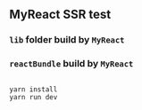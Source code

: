 ## MyReact SSR test

### `lib` folder build by `MyReact`
### `reactBundle` build by `MyReact`

##
```
yarn install
yarn run dev
```
